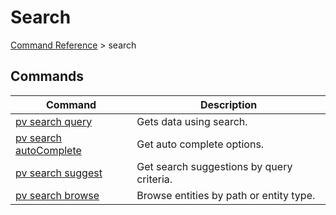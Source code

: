 # Search
[Command Reference](../../../README.md#command-reference) > search

## Commands
| Command | Description |
| --- | --- |
| [pv search query](./query.md) | Gets data using search. |
| [pv search autoComplete](./autoComplete.md) | Get auto complete options. |
| [pv search suggest](./suggest.md) | Get search suggestions by query criteria. |
| [pv search browse](./browse.md) | Browse entities by path or entity type. |
